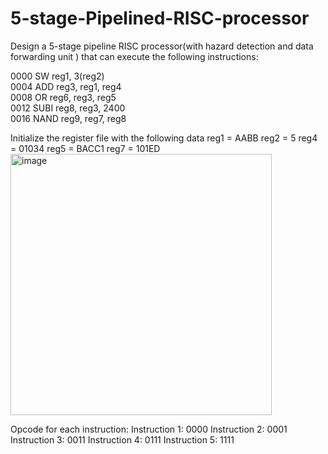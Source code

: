 # 5-stage-Pipelined-RISC-processor

Design  a  5-stage pipeline  RISC  processor(with  hazard detection and data forwarding unit ) that can execute the following instructions: 

0000 SW reg1, 3(reg2)      
0004 ADD reg3, reg1, reg4          
0008 OR reg6, reg3, reg5          
0012 SUBI reg8, reg3, 2400         
0016 NAND reg9, reg7, reg8          

Initialize the register file with the following data 
reg1 = AABB         reg2 = 5 
reg4 = 01034          reg5 = BACC1 
reg7 = 101ED
<img width="418" alt="image" src="https://github.com/user-attachments/assets/a40ed78b-7b2d-4401-822f-d6316d1756ae" />


Opcode for each instruction: 
Instruction 1: 0000 
Instruction 2: 0001 
Instruction 3: 0011 
Instruction 4: 0111 
Instruction 5: 1111
